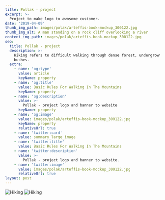 ```yaml
---
title: Pollak - project
excerpt: >-
  Project to make logo to awosome customer. 
date: '2019-04-09'
thumb_img_path: images/polak/arteffis-book-mockup_300122.jpg
thumb_img_alt: A man standing on a rock cliff overlooking a river
content_img_path: images/polak/arteffis-book-mockup_300122.jpg
seo:
  title: Pollak - project
  description: >-
    Hiking refers to difficult walking through dense forest, undergrowth, or
    bushes.
  extra:
    - name: 'og:type'
      value: article
      keyName: property
    - name: 'og:title'
      value: Basic Rules For Walking In The Mountains
      keyName: property
    - name: 'og:description'
      value: >-
        Pollak - project logo and banner to website
      keyName: property
    - name: 'og:image'
      value: images/polak/arteffis-book-mockup_300122.jpg
      keyName: property
      relativeUrl: true
    - name: 'twitter:card'
      value: summary_large_image
    - name: 'twitter:title'
      value: Basic Rules For Walking In The Mountains
    - name: 'twitter:description'
      value: >-
        Pollak - project logo and banner to website.
    - name: 'twitter:image'
      value: images/polak/arteffis-book-mockup_300122.jpg
      relativeUrl: true
layout: post
---
```


![Hiking](/images/polak/arteffis-book-mockup_300122.jpg)
![Hiking](/images/polak/Brochure_Mockup_spring2021.jpg)
